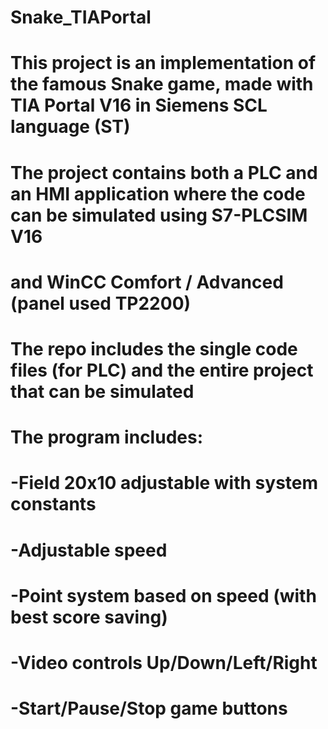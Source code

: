 # Snake_TIAPortal

# This project is an implementation of the famous Snake game, made with TIA Portal V16 in Siemens SCL language (ST)

# The project contains both a PLC and an HMI application where the code can be simulated using S7-PLCSIM V16
# and WinCC Comfort / Advanced (panel used TP2200)

# The repo includes the single code files (for PLC) and the entire project that can be simulated

# The program includes:
# -Field 20x10 adjustable with system constants
# -Adjustable speed
# -Point system based on speed (with best score saving)
# -Video controls Up/Down/Left/Right
# -Start/Pause/Stop game buttons
